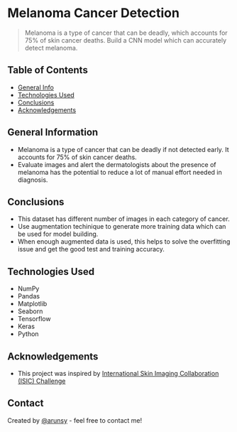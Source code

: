 # Melanoma Cancer Detection
> Melanoma is a type of cancer that can be deadly, which accounts for 75% of skin cancer deaths. Build a CNN model which can accurately detect melanoma.



## Table of Contents
* [General Info](#general-information)
* [Technologies Used](#technologies-used)
* [Conclusions](#conclusions)
* [Acknowledgements](#acknowledgements)

<!-- You can include any other section that is pertinent to your problem -->

## General Information
- Melanoma is a type of cancer that can be deadly if not detected early. It accounts for 75% of skin cancer deaths.
- Evaluate images and alert the dermatologists about the presence of melanoma has the potential to reduce a lot of manual effort needed in diagnosis.

<!-- You don't have to answer all the questions - just the ones relevant to your project. -->

## Conclusions
- This dataset has different number of images in each category of cancer.
- Use augmentation techinique to generate more training data which can be used for model building.
- When enough augmented data is used, this helps to solve the overfitting issue and get the good test and training accuracy.

<!-- You don't have to answer all the questions - just the ones relevant to your project. -->


## Technologies Used
- NumPy
- Pandas
- Matplotlib
- Seaborn
- Tensorflow
- Keras
- Python


## Acknowledgements
- This project was inspired by [International Skin Imaging Collaboration (ISIC) Challenge](https://challenge.isic-archive.com/data/)


## Contact
Created by [@arunsy](https://github.com/arunsy) - feel free to contact me!


<!-- Optional -->
<!-- ## License -->
<!-- This project is open source and available under the [... License](). -->

<!-- You don't have to include all sections - just the one's relevant to your project -->
